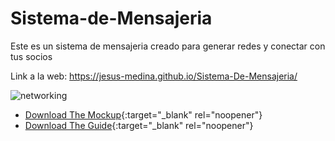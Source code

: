 # Sistema-de-Mensajeria

Este es un sistema de mensajeria creado para generar redes y conectar con tus socios

Link a la web: https://jesus-medina.github.io/Sistema-De-Mensajeria/


![networking](https://user-images.githubusercontent.com/102434136/167276392-d2920237-9eb6-45b2-8798-616887d037e8.png)

- [Download The Mockup](https://raw.githubusercontent.com/Jesus-Medina/Sistema-De-Mensajeria/main/assets/mockup/desktop-mockup.pdf){:target="_blank" rel="noopener"}
- [Download The Guide](https://raw.githubusercontent.com/Jesus-Medina/Sistema-De-Mensajeria/main/assets/mockup/guide-style.pdf){:target="_blank" rel="noopener"}
